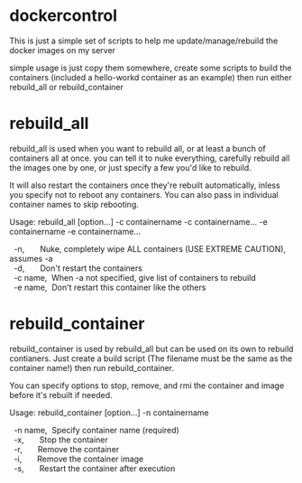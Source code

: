 # dockercontrol

This is just a simple set of scripts to help me update/manage/rebuild the docker images on my server

simple usage is just copy them somewhere, create some scripts to build the containers (included a hello-workd container as an example) then run either rebuild_all or rebuild_container

# rebuild_all

rebuild_all is used when you want to rebuild all, or at least a bunch of containers all at once.  you can tell it to nuke everything, carefully rebuild all the images one by one, or just specify a few you'd like to rebuild.

It will also restart the containers once they're rebuilt automatically, inless you specify not to reboot any containers.  You can also pass in individual container names to skip rebooting.

Usage: rebuild_all [option...] -c containername -c containername... -e containername -e containername... 

&nbsp;&nbsp;-n,&nbsp;&nbsp;&nbsp;&nbsp;&nbsp;&nbsp;&nbsp;Nuke, completely wipe ALL containers (USE EXTREME CAUTION), assumes -a<br>
&nbsp;&nbsp;-d,&nbsp;&nbsp;&nbsp;&nbsp;&nbsp;&nbsp;&nbsp;Don't restart the containers<br>
&nbsp;&nbsp;-c name,&nbsp;&nbsp;When -a not specified, give list of containers to rebuild<br>
&nbsp;&nbsp;-e name,&nbsp;&nbsp;Don't restart this container like the others<br>


# rebuild_container

rebuild_container is used by rebuild_all but can be used on its own to rebuild contianers.  Just create a build script (The filename must be the same as the container name!) then run rebuild_container.

You can specify options to stop, remove, and rmi the container and image before it's rebuilt if needed.

Usage: rebuild_container [option...] -n containername

&nbsp;&nbsp;-n name,&nbsp;&nbsp;Specify container name (required)<br>
&nbsp;&nbsp;-x,&nbsp;&nbsp;&nbsp;&nbsp;&nbsp;&nbsp;&nbsp;Stop the container<br>
&nbsp;&nbsp;-r,&nbsp;&nbsp;&nbsp;&nbsp;&nbsp;&nbsp;&nbsp;Remove the container<br>
&nbsp;&nbsp;-i,&nbsp;&nbsp;&nbsp;&nbsp;&nbsp;&nbsp;&nbsp;Remove the container image<br>
&nbsp;&nbsp;-s,&nbsp;&nbsp;&nbsp;&nbsp;&nbsp;&nbsp;&nbsp;Restart the container after execution<br>
